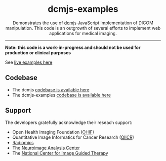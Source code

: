 <div align="center">
  <h1>dcmjs-examples</h1>

  <p>Demonstrates the use of <a href="https://dcmjs-org/dcmjs">dcmjs</a> JavaScript implementation of DICOM manipulation. This code is an outgrowth of several efforts to implement web applications for medical imaging.</p>
</div>

<hr />

**Note: this code is a work-in-progress and should not be used for production or clinical purposes**

See [live examples here](https://examples.dcmjs.org)

## Codebase
* The dcmjs [codebase is available here](https://github.com/dcmjs-org/dcmjs)
* The dcmjs-examples [codebase is available here](https://github.com/dcmjs-org/dcmjs-examples)


## Support

The developers gratefully acknowledge their reseach support:

* Open Health Imaging Foundation ([OHIF](http://ohif.org))
* Quantitative Image Informatics for Cancer Research ([QIICR](http://qiicr.org))
* [Radiomics](http://radiomics.io)
* The [Neuroimage Analysis Center](http://nac.spl.harvard.edu)
* The [National Center for Image Guided Therapy](http://ncigt.org)

